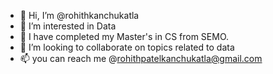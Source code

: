 - 👋 Hi, I’m @rohithkanchukatla
- 👀 I’m interested in Data
- 🌱 I have completed my Master's in CS from SEMO.
- 💞️ I’m looking to collaborate on topics related to data
- 📫 you can reach me @rohithpatelkanchukatla@gmail.com

<!---
rohithkanchukatla/rohithkanchukatla is a ✨ special ✨ repository because its `README.md` (this file) appears on your GitHub profile.
You can click the Preview link to take a look at your changes.
--->
